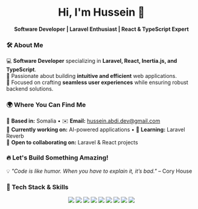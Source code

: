 <h1 align="center">Hi, I'm Hussein 🚀</h1>  
<p align="center"><b>Software Developer | Laravel Enthusiast | React & TypeScript Expert</b></p>  

### 🛠 About Me  
💻 **Software Developer** specializing in **Laravel, React, Inertia.js, and TypeScript**.  
🚀 Passionate about building **intuitive and efficient** web applications.  
🎯 Focused on crafting **seamless user experiences** while ensuring robust backend solutions.  

### 🌍 Where You Can Find Me  
📍 **Based in:** Somalia • ✉️ **Email:** [hussein.abdi.dev@gmail.com](mailto:hussein.abdi.dev@gmail.com)  
🚀 **Currently working on:** AI-powered applications •
🧠 **Learning:** Laravel Reverb  
🤝 **Open to collaborating on:** Laravel & React projects  

### 🔥 Let's Build Something Amazing!  
💡 *"Code is like humor. When you have to explain it, it’s bad."* – Cory House  

### 🔧 Tech Stack & Skills  
<p align="center">
  <img src="https://img.shields.io/badge/Laravel-%23FF2D20.svg?style=for-the-badge&logo=laravel&logoColor=white" />
  <img src="https://img.shields.io/badge/React-%2361DAFB.svg?style=for-the-badge&logo=react&logoColor=black" />
  <img src="https://img.shields.io/badge/Inertia.js-%237A4F9A.svg?style=for-the-badge&logo=inertia&logoColor=white" />
  <img src="https://img.shields.io/badge/TypeScript-%23007ACC.svg?style=for-the-badge&logo=typescript&logoColor=white" />
  <img src="https://img.shields.io/badge/TailwindCSS-%2306B6D4.svg?style=for-the-badge&logo=tailwindcss&logoColor=white" />
  <img src="https://img.shields.io/badge/PHP-%23777BB4.svg?style=for-the-badge&logo=php&logoColor=white" />
  <img src="https://img.shields.io/badge/MySQL-%234479A1.svg?style=for-the-badge&logo=mysql&logoColor=white" />
  <img src="https://img.shields.io/badge/Node.js-%23339933.svg?style=for-the-badge&logo=node.js&logoColor=white" />
  <img src="https://img.shields.io/badge/Docker-%232496ED.svg?style=for-the-badge&logo=docker&logoColor=white" />
</p>
